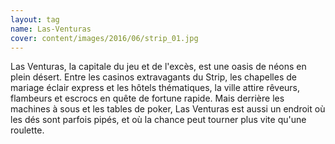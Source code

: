 ```yaml
---
layout: tag
name: Las-Venturas
cover: content/images/2016/06/strip_01.jpg
---
```

Las Venturas, la capitale du jeu et de l'excès, est une oasis de néons en plein désert. Entre les casinos extravagants du Strip, les chapelles de mariage éclair express et les hôtels thématiques, la ville attire rêveurs, flambeurs et escrocs en quête de fortune rapide. Mais derrière les machines à sous et les tables de poker, Las Venturas est aussi un endroit où les dés sont parfois pipés, et où la chance peut tourner plus vite qu'une roulette.